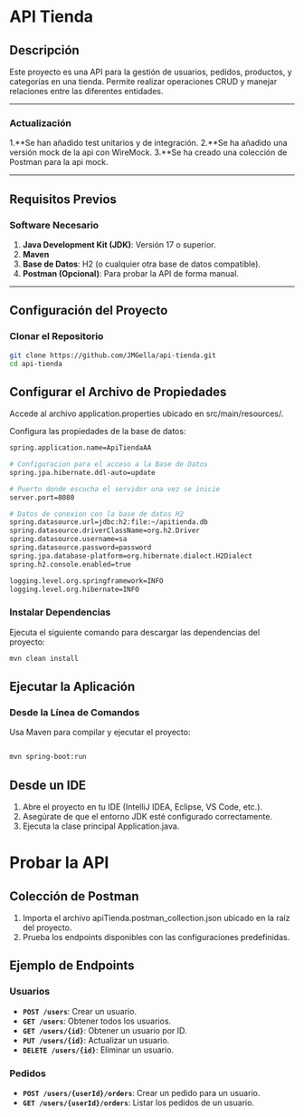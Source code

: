 ﻿# **API Tienda**

## **Descripción**
Este proyecto es una API  para la gestión de usuarios, pedidos, productos, y categorías en una tienda. Permite realizar operaciones CRUD y manejar relaciones entre las diferentes entidades.


---

### **Actualización**

1.**Se han añadido test unitarios y de integración.
2.**Se ha añadido una versión mock de la api con WireMock.
3.**Se ha creado una colección de Postman para la api mock.

---

## **Requisitos Previos**

### **Software Necesario**
1. **Java Development Kit (JDK)**: Versión 17 o superior.
2. **Maven**
3. **Base de Datos**: H2 (o cualquier otra base de datos compatible).
4. **Postman (Opcional)**: Para probar la API de forma manual.

---

## **Configuración del Proyecto**

### **Clonar el Repositorio**
```bash
git clone https://github.com/JMGella/api-tienda.git
cd api-tienda
```

## Configurar el Archivo de Propiedades
Accede al archivo application.properties ubicado en src/main/resources/.

Configura las propiedades de la base de datos:

```bash
spring.application.name=ApiTiendaAA

# Configuracion para el acceso a la Base de Datos
spring.jpa.hibernate.ddl-auto=update

# Puerto donde escucha el servidor una vez se inicie
server.port=8080

# Datos de conexion con la base de datos H2
spring.datasource.url=jdbc:h2:file:~/apitienda.db
spring.datasource.driverClassName=org.h2.Driver
spring.datasource.username=sa
spring.datasource.password=password
spring.jpa.database-platform=org.hibernate.dialect.H2Dialect
spring.h2.console.enabled=true

logging.level.org.springframework=INFO
logging.level.org.hibernate=INFO
```


### Instalar Dependencias
Ejecuta el siguiente comando para descargar las dependencias del proyecto:

```bash
mvn clean install
```

## Ejecutar la Aplicación

### Desde la Línea de Comandos
Usa Maven para compilar y ejecutar el proyecto:

```bash

mvn spring-boot:run
```

## Desde un IDE
1. Abre el proyecto en tu IDE (IntelliJ IDEA, Eclipse, VS Code, etc.).
2. Asegúrate de que el entorno JDK esté configurado correctamente.
3. Ejecuta la clase principal Application.java.
# Probar la API
## Colección de Postman
1. Importa el archivo apiTienda.postman_collection.json ubicado en la raíz del proyecto.
2. Prueba los endpoints disponibles con las configuraciones predefinidas.
## **Ejemplo de Endpoints**

### **Usuarios**
- **`POST /users`**: Crear un usuario.
- **`GET /users`**: Obtener todos los usuarios.
- **`GET /users/{id}`**: Obtener un usuario por ID.
- **`PUT /users/{id}`**: Actualizar un usuario.
- **`DELETE /users/{id}`**: Eliminar un usuario.

### **Pedidos**
- **`POST /users/{userId}/orders`**: Crear un pedido para un usuario.
- **`GET /users/{userId}/orders`**: Listar los pedidos de un usuario.


